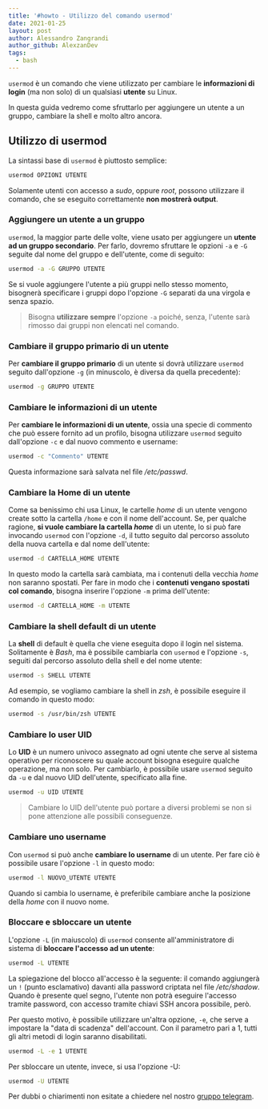 ```yaml
---
title: '#howto - Utilizzo del comando usermod'
date: 2021-01-25
layout: post
author: Alessandro Zangrandi
author_github: AlexzanDev
tags:
  - bash
---
```

`usermod` è un comando che viene utilizzato per cambiare le **informazioni di login** (ma non solo) di un qualsiasi **utente** su Linux.

In questa guida vedremo come sfruttarlo per aggiungere un utente a un gruppo, cambiare la shell e molto altro ancora.

## Utilizzo di usermod

La sintassi base di `usermod` è piuttosto semplice:

```bash
usermod OPZIONI UTENTE
```

Solamente utenti con accesso a *sudo*, oppure *root*, possono utilizzare il comando, che se eseguito correttamente **non mostrerà output**.

### Aggiungere un utente a un gruppo

`usermod`, la maggior parte delle volte, viene usato per aggiungere un **utente ad un gruppo secondario**. Per farlo, dovremo sfruttare le opzioni `-a` e `-G` seguite dal nome del gruppo e dell'utente, come di seguito:

```bash
usermod -a -G GRUPPO UTENTE
```

Se si vuole aggiungere l'utente a più gruppi nello stesso momento, bisognerà specificare i gruppi dopo l'opzione `-G` separati da una virgola e senza spazio.

> Bisogna **utilizzare sempre** l'opzione `-a` poiché, senza, l'utente sarà rimosso dai gruppi non elencati nel comando.

### Cambiare il gruppo primario di un utente

Per **cambiare il gruppo primario** di un utente si dovrà utilizzare `usermod` seguito dall'opzione `-g` (in minuscolo, è diversa da quella precedente):

```bash
usermod -g GRUPPO UTENTE
```

### Cambiare le informazioni di un utente

Per **cambiare le informazioni di un utente**, ossia una specie di commento che può essere fornito ad un profilo, bisogna utilizzare `usermod` seguito dall'opzione `-c` e dal nuovo commento e username:

```bash
usermod -c "Commento" UTENTE
```

Questa informazione sarà salvata nel file */etc/passwd*.

### Cambiare la Home di un utente

Come sa benissimo chi usa Linux, le cartelle *home* di un utente vengono create sotto la cartella `/home` e con il nome dell'account. Se, per qualche ragione, **si vuole cambiare la cartella *home*** di un utente, lo si può fare invocando `usermod` con l'opzione `-d`, il tutto seguito dal percorso assoluto della nuova cartella e dal nome dell'utente:

```bash
usermod -d CARTELLA_HOME UTENTE
```

In questo modo la cartella sarà cambiata, ma i contenuti della vecchia *home* non saranno spostati. Per fare in modo che i **contenuti vengano spostati col comando**, bisogna inserire l'opzione `-m` prima dell'utente:

```bash
usermod -d CARTELLA_HOME -m UTENTE
```

### Cambiare la shell default di un utente

La **shell** di default è quella che viene eseguita dopo il login nel sistema. Solitamente è *Bash*, ma è possibile cambiarla con `usermod` e l'opzione `-s`, seguiti dal percorso assoluto della shell e del nome utente:

```bash
usermod -s SHELL UTENTE
```

Ad esempio, se vogliamo cambiare la shell in *zsh*, è possibile eseguire il comando in questo modo:

```bash
usermod -s /usr/bin/zsh UTENTE
```

### Cambiare lo user UID

Lo **UID** è un numero univoco assegnato ad ogni utente che serve al sistema operativo per riconoscere su quale account bisogna eseguire qualche operazione, ma non solo. Per cambiarlo, è possibile usare `usermod` seguito da `-u` e dal nuovo UID dell'utente, specificato alla fine.

```bash
usermod -u UID UTENTE
```

> Cambiare lo UID dell'utente può portare a diversi problemi se non si pone attenzione alle possibili conseguenze.

### Cambiare uno username

Con `usermod` si può anche **cambiare lo username** di un utente. Per fare ciò è possibile usare l'opzione `-l` in questo modo:

```bash
usermod -l NUOVO_UTENTE UTENTE
```

Quando si cambia lo username, è preferibile cambiare anche la posizione della *home* con il nuovo nome.

### Bloccare e sbloccare un utente

L'opzione `-L` (in maiuscolo) di `usermod` consente all'amministratore di sistema di **bloccare l'accesso ad un utente**:

```bash
usermod -L UTENTE
```

La spiegazione del blocco all'accesso è la seguente: il comando aggiungerà un `!` (punto esclamativo) davanti alla password criptata nel file */etc/shadow*. Quando è presente quel segno, l'utente non potrà eseguire l'accesso tramite password, con accesso tramite chiavi SSH ancora possibile, però.

Per questo motivo, è possibile utilizzare un'altra opzione, `-e`, che serve a impostare la "data di scadenza" dell'account. Con il parametro pari a 1, tutti gli altri metodi di login saranno disabilitati.

```bash
usermod -L -e 1 UTENTE
```

Per sbloccare un utente, invece, si usa l'opzione -U:

```bash
usermod -U UTENTE
```

Per dubbi o chiarimenti non esitate a chiedere nel nostro <a href="https://t.me/linuxpeople">gruppo telegram</a>.